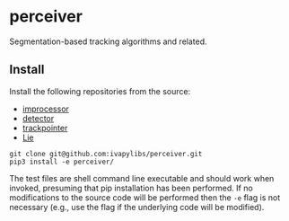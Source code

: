 # perceiver
Segmentation-based tracking algorithms and related.

## Install

Install the following repositories from the source:

- [improcessor](https://github.com/ivapylibs/improcessor)
- [detector](https://github.com/ivapylibs/detector.git)
- [trackpointer](https://github.com/ivapylibs/trackpointer)
- [Lie](https://github.com/ivapylibs/Lie)

```
git clone git@github.com:ivapylibs/perceiver.git
pip3 install -e perceiver/
```

The test files are shell command line executable and should work when
invoked, presuming that pip installation has been performed.  If no
modifications to the source code will be performed then the ``-e`` flag
is not necessary (e.g., use the flag if the underlying code will be
modified).
